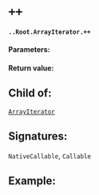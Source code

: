 # `++`

#### `..Root.ArrayIterator.++`

#### Parameters:

#### Return value:

## Child of:

[`ArrayIterator`](docs..Root.ArrayIterator.md)

## Signatures:

`NativeCallable`, `Callable`



## Example:

